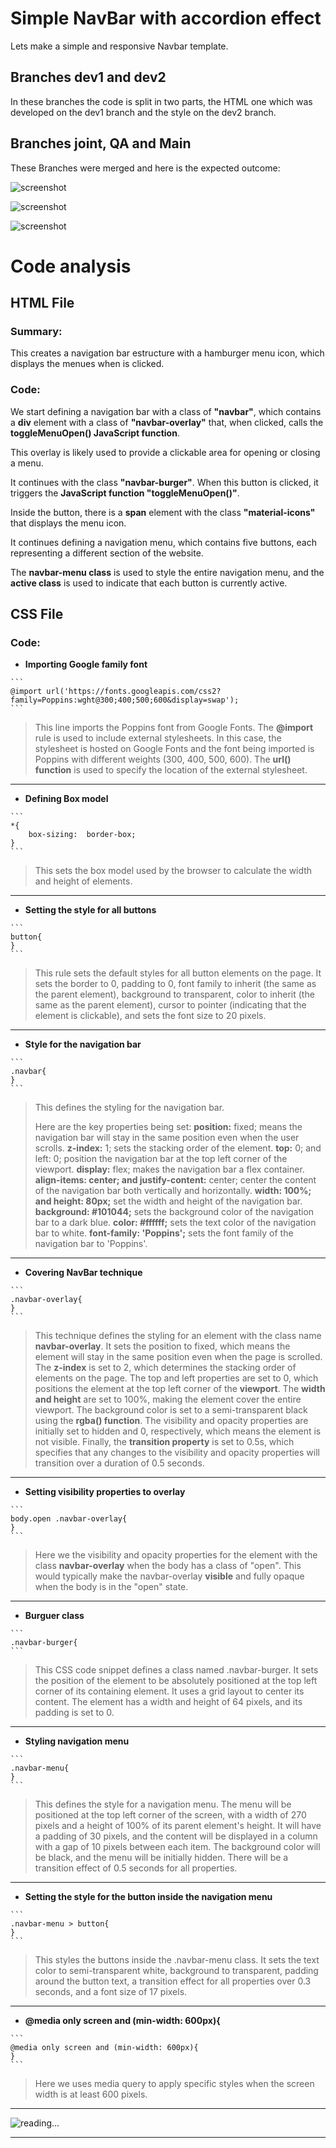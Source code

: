   

#  Simple NavBar with accordion effect
Lets make a simple and responsive Navbar template.

##  Branches dev1 and dev2

In these branches the code is split in two parts, the HTML one which was developed on the dev1 branch and the style on the dev2 branch.

##  Branches joint, QA and Main

These Branches were merged and here is the expected outcome:

![screenshot](pics/screenshot1.png)

![screenshot](pics/screenshot2.png)

![screenshot](pics/screenshot3.png)


#  Code analysis
 
##  HTML File

###  Summary:
This creates a navigation bar estructure with a hamburger menu icon, which displays the menues when is clicked.

###  Code:
We start defining a navigation bar with a class of **"navbar"**, which contains a **div** element with a class of **"navbar-overlay"** that, when clicked, calls the **toggleMenuOpen() JavaScript function**.

This overlay is likely used to provide a clickable area for opening or closing a menu.

It continues with the class **"navbar-burger"**. When this button is clicked, it triggers the **JavaScript function "toggleMenuOpen()"**.

Inside the button, there is a **span** element with the class **"material-icons"** that displays the menu icon.

It continues defining a navigation menu, which contains five buttons, each representing a different section of the website.

The **navbar-menu class** is used to style the entire navigation menu, and the **active class** is used to indicate that each button is currently active.

##  CSS File
###  Code:
-  **Importing Google family  font**
>
	```
	@import url('https://fonts.googleapis.com/css2?family=Poppins:wght@300;400;500;600&display=swap');
	```

> This line imports the Poppins font from Google Fonts. The **@import** rule is used to include external stylesheets. In this case, the stylesheet is hosted on Google Fonts and the font being imported is Poppins with different weights (300, 400, 500, 600). The **url() function** is used to specify the location of the external stylesheet.
***

-  **Defining Box model**
>
    ```
	*{
		box-sizing:  border-box;
	}
    ```

> This sets the box model used by the browser to calculate the width and height of elements.
***

-  **Setting the style for all buttons**
>
	```
	button{
	}
	```
> This rule sets the default styles for all button elements on the page. It sets the border to 0, padding to 0, font family to inherit (the same as the parent element), background to transparent, color to inherit (the same as the parent element), cursor to pointer (indicating that the element is clickable), and sets the font size to 20 pixels.
***

-  **Style for the navigation bar**
>
	```
	.navbar{
	}
	```
> This defines the styling for the navigation bar.
> 
> Here are the key properties being set:
>  **position:** fixed; means the navigation bar will stay in the same position even when the user scrolls. 
>  **z-index:** 1; sets the stacking order of the element. 
>  **top:** 0; and left: 0; position the navigation bar at the top left corner of the viewport. 
>  **display:** flex; makes the navigation bar a flex container. 
>  **align-items: center; and justify-content:** center; center the content of the navigation bar both vertically and horizontally. 
>  **width: 100%; and height: 80px;** set the width and height of the navigation bar. 
>  **background: #101044;** sets the background color of the navigation bar to a dark blue. 
>  **color: #ffffff;** sets the text color of the navigation bar to white.
>  **font-family: 'Poppins';** sets the font family of the navigation bar to 'Poppins'.
***

-  **Covering NavBar technique**
>
	```
	.navbar-overlay{
	}
	```
> This technique defines the styling for an element with the class name **navbar-overlay**. It sets the position to fixed, which means the element will stay in the same position even when the page is scrolled. The **z-index** is set to 2, which determines the stacking order of elements on the page. The top and left properties are set to 0, which positions the element at the top left corner of the **viewport**. The **width and height** are set to 100%, making the element cover the entire viewport. The background color is set to a semi-transparent black using the **rgba() function**. The visibility and opacity properties are initially set to hidden and 0, respectively, which means the element is not visible. Finally, the **transition property** is set to 0.5s, which specifies that any changes to the visibility and opacity properties will transition over a duration of 0.5 seconds.
***

-  **Setting visibility properties to overlay**
>
    ```
	body.open .navbar-overlay{
	}
    ```
> Here we the visibility and opacity properties for the element with the class **navbar-overlay** when the body has a class of "open". This would typically make the navbar-overlay **visible** and fully opaque when the body is in the "open" state.
***

-  **Burguer class**
>
	```
	.navbar-burger{
	```

> This CSS code snippet defines a class named .navbar-burger. It sets the position of the element to be absolutely positioned at the top left corner of its containing element. It uses a grid layout to center its content. The element has a width and height of 64 pixels, and its padding is set to 0.
***

-  **Styling navigation menu**
>
	```
	.navbar-menu{
	}
	```

> This defines the style for a navigation menu. The menu will be positioned at the top left corner of the screen, with a width of 270 pixels and a height of 100% of its parent element's height. It will have a padding of 30 pixels, and the content will be displayed in a column with a gap of 10 pixels between each item. The background color will be black, and the menu will be initially hidden. There will be a transition effect of 0.5 seconds for all properties.
***

-  **Setting the style for the button inside the navigation menu**
>
	```
	.navbar-menu > button{
	}
	```
> This styles the buttons inside the .navbar-menu class. It sets the text color to semi-transparent white, background to transparent, padding around the button text, a transition effect for all properties over 0.3 seconds, and a font size of 17 pixels.
***

-  **@media only screen and (min-width: 600px){**
>
	```
	@media only screen and (min-width: 600px){
	}
	```
> Here we uses media query to apply specific styles when the screen width is at least 600 pixels.

***

![reading...](https://media.giphy.com/media/Tf3mp01bfrrUc/giphy.gif?cid=ecf05e47wajghtrc5targr7mju7coe0avdyurnehrr1krgdt&ep=v1_gifs_search&rid=giphy.gif&ct=g "...How could I ever do so unless someone guide me?")

***
